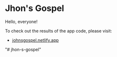 # Jhon's Gospel

Hello, everyone!

To check out the results of the app code, please visit:

- [johnsgospel.netlify.app](https://johnsgopel.netlify.app/) 

"# jhon-s-gospel" 
